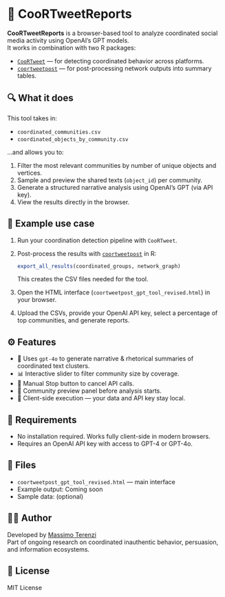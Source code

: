 # 🧠 CooRTweetReports

**CooRTweetReports** is a browser-based tool to analyze coordinated social media activity using OpenAI’s GPT models.  
It works in combination with two R packages:

- [`CooRTweet`](https://github.com/nicolarighetti/CooRTweet) — for detecting coordinated behavior across platforms.
- [`coortweetpost`](https://github.com/massimo-terenzi/coortweetpost) — for post-processing network outputs into summary tables.

## 🔍 What it does

This tool takes in:

- `coordinated_communities.csv`
- `coordinated_objects_by_community.csv`

...and allows you to:

1. Filter the most relevant communities by number of unique objects and vertices.
2. Sample and preview the shared texts (`object_id`) per community.
3. Generate a structured narrative analysis using OpenAI’s GPT (via API key).
4. View the results directly in the browser.

## 🧪 Example use case

1. Run your coordination detection pipeline with `CooRTweet`.
2. Post-process the results with [`coortweetpost`](https://github.com/massimo-terenzi/coortweetpost) in R:

   ```r
   export_all_results(coordinated_groups, network_graph)
   ```

   This creates the CSV files needed for the tool.

3. Open the HTML interface (`coortweetpost_gpt_tool_revised.html`) in your browser.
4. Upload the CSVs, provide your OpenAI API key, select a percentage of top communities, and generate reports.

## ⚙️ Features

- 🧠 Uses `gpt-4o` to generate narrative & rhetorical summaries of coordinated text clusters.
- 📊 Interactive slider to filter community size by coverage.
- 🛑 Manual Stop button to cancel API calls.
- 🧾 Community preview panel before analysis starts.
- 🔐 Client-side execution — your data and API key stay local.

## 🚧 Requirements

- No installation required. Works fully client-side in modern browsers.
- Requires an OpenAI API key with access to GPT-4 or GPT-4o.

## 📁 Files

- `coortweetpost_gpt_tool_revised.html` — main interface
- Example output: Coming soon
- Sample data: (optional)

## 🧑‍💻 Author

Developed by [Massimo Terenzi](https://github.com/massimo-terenzi)  
Part of ongoing research on coordinated inauthentic behavior, persuasion, and information ecosystems.

## 📄 License

MIT License
